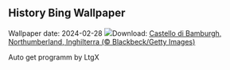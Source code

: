 ## History Bing Wallpaper
Wallpaper date: 2024-02-28
![](https://www.bing.com/th?id=OHR.BamburghCastleUK_IT-IT5518925488_UHD.jpg&w=1000)Download: [Castello di Bamburgh, Northumberland, Inghilterra (© Blackbeck/Getty Images)](https://www.bing.com/th?id=OHR.BamburghCastleUK_IT-IT5518925488_UHD.jpg)

Auto get programm by LtgX
